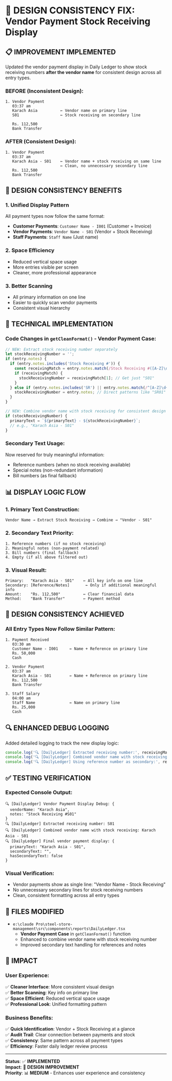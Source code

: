 # 🎨 **DESIGN CONSISTENCY FIX**: Vendor Payment Stock Receiving Display

## 📋 **IMPROVEMENT IMPLEMENTED**

Updated the vendor payment display in Daily Ledger to show stock receiving numbers **after the vendor name** for consistent design across all entry types.

### **BEFORE (Inconsistent Design):**
```
1. Vendor Payment
   03:37 am
   Karach Asia          ← Vendor name on primary line
   S01                  ← Stock receiving on secondary line
   
   Rs. 112,500
   Bank Transfer
```

### **AFTER (Consistent Design):**
```
1. Vendor Payment
   03:37 am
   Karach Asia - S01    ← Vendor name + stock receiving on same line
                        ← Clean, no unnecessary secondary line
   Rs. 112,500
   Bank Transfer
```

## 🎯 **DESIGN CONSISTENCY BENEFITS**

### **1. Unified Display Pattern**
All payment types now follow the same format:
- **Customer Payments**: `Customer Name - I001` (Customer + Invoice)
- **Vendor Payments**: `Vendor Name - S01` (Vendor + Stock Receiving)
- **Staff Payments**: `Staff Name` (Just name)

### **2. Space Efficiency**
- Reduced vertical space usage
- More entries visible per screen
- Cleaner, more professional appearance

### **3. Better Scanning**
- All primary information on one line
- Easier to quickly scan vendor payments
- Consistent visual hierarchy

## 🔧 **TECHNICAL IMPLEMENTATION**

### **Code Changes in `getCleanFormat()` - Vendor Payment Case:**

```javascript
// NEW: Extract stock receiving number separately
let stockReceivingNumber = '';
if (entry.notes) {
  if (entry.notes.includes('Stock Receiving #')) {
    const receivingMatch = entry.notes.match(/Stock Receiving #([A-Z]\d+)/i);
    if (receivingMatch) {
      stockReceivingNumber = receivingMatch[1]; // Get just "S01"
    }
  } else if (entry.notes.includes('SR') || entry.notes.match(/^[A-Z]\d+$/)) {
    stockReceivingNumber = entry.notes; // Direct patterns like "SR01" or "S01"
  }
}

// NEW: Combine vendor name with stock receiving for consistent design
if (stockReceivingNumber) {
  primaryText = `${primaryText} - ${stockReceivingNumber}`;
  // e.g., "Karach Asia - S01"
}
```

### **Secondary Text Usage:**
Now reserved for truly meaningful information:
- Reference numbers (when no stock receiving available)
- Special notes (non-redundant information)
- Bill numbers (as final fallback)

## 📊 **DISPLAY LOGIC FLOW**

### **1. Primary Text Construction:**
```
Vendor Name → Extract Stock Receiving → Combine → "Vendor - S01"
```

### **2. Secondary Text Priority:**
```
1. Reference numbers (if no stock receiving)
2. Meaningful notes (non-payment related)
3. Bill numbers (final fallback)
4. Empty (if all above filtered out)
```

### **3. Visual Result:**
```
Primary:   "Karach Asia - S01"    ← All key info on one line
Secondary: [Reference/Notes]       ← Only if additional meaningful info
Amount:    "Rs. 112,500"          ← Clear financial data
Method:    "Bank Transfer"        ← Payment method
```

## 🎨 **DESIGN CONSISTENCY ACHIEVED**

### **All Entry Types Now Follow Similar Pattern:**

```
1. Payment Received
   03:30 am
   Customer Name - I001     ← Name + Reference on primary line
   Rs. 50,000
   Cash

2. Vendor Payment  
   03:37 am
   Karach Asia - S01        ← Name + Reference on primary line
   Rs. 112,500
   Bank Transfer

3. Staff Salary
   04:00 am
   Staff Name               ← Name on primary line
   Rs. 25,000
   Cash
```

## 🔍 **ENHANCED DEBUG LOGGING**

Added detailed logging to track the new display logic:

```javascript
console.log('🔍 [DailyLedger] Extracted receiving number:', receivingMatch[1]);
console.log('🔍 [DailyLedger] Combined vendor name with stock receiving:', primaryText);
console.log('🔍 [DailyLedger] Using reference number as secondary:', refMatch[1].trim());
```

## ✅ **TESTING VERIFICATION**

### **Expected Console Output:**
```
🔍 [DailyLedger] Vendor Payment Display Debug: {
  vendorName: "Karach Asia",
  notes: "Stock Receiving #S01"
}
🔍 [DailyLedger] Extracted receiving number: S01
🔍 [DailyLedger] Combined vendor name with stock receiving: Karach Asia - S01
🔍 [DailyLedger] Final vendor payment display: {
  primaryText: "Karach Asia - S01",
  secondaryText: "",
  hasSecondaryText: false
}
```

### **Visual Verification:**
- Vendor payments show as single line: "Vendor Name - Stock Receiving"
- No unnecessary secondary lines for stock receiving numbers
- Clean, consistent formatting across all entry types

## 📁 **FILES MODIFIED**

- `e:\claude Pro\steel-store-management\src\components\reports\DailyLedger.tsx`
  - **Vendor Payment Case** in `getCleanFormat()` function
  - Enhanced to combine vendor name with stock receiving number
  - Improved secondary text handling for references and notes

## 🎯 **IMPACT**

### **User Experience:**
✅ **Cleaner Interface**: More consistent visual design  
✅ **Better Scanning**: Key info on primary line  
✅ **Space Efficient**: Reduced vertical space usage  
✅ **Professional Look**: Unified formatting pattern  

### **Business Benefits:**
✅ **Quick Identification**: Vendor + Stock Receiving at a glance  
✅ **Audit Trail**: Clear connection between payments and stock  
✅ **Consistency**: Same pattern across all payment types  
✅ **Efficiency**: Faster daily ledger review process  

---

**Status**: ✅ **IMPLEMENTED**  
**Impact**: 🎨 **DESIGN IMPROVEMENT**  
**Priority**: 📊 **MEDIUM** - Enhances user experience and consistency
